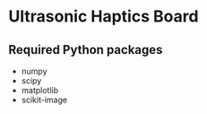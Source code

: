 # Ultrasonic Haptics Board

## Required Python packages

* numpy
* scipy
* matplotlib
* scikit-image